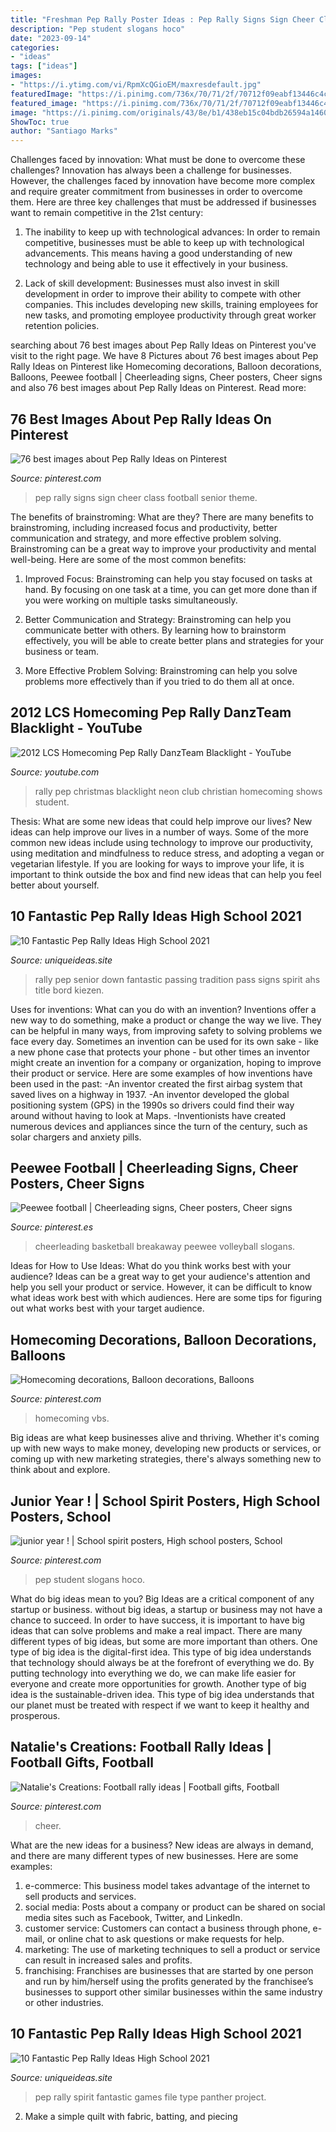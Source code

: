 ```yaml
---
title: "Freshman Pep Rally Poster Ideas : Pep Rally Signs Sign Cheer Class Football Senior Theme"
description: "Pep student slogans hoco"
date: "2023-09-14"
categories:
- "ideas"
tags: ["ideas"]
images:
- "https://i.ytimg.com/vi/RpmXcQGioEM/maxresdefault.jpg"
featuredImage: "https://i.pinimg.com/736x/70/71/2f/70712f09eabf13446c4c664018c6fe8b.jpg"
featured_image: "https://i.pinimg.com/736x/70/71/2f/70712f09eabf13446c4c664018c6fe8b.jpg"
image: "https://i.pinimg.com/originals/43/8e/b1/438eb15c04bdb26594a146019e6db6c8.jpg"
ShowToc: true
author: "Santiago Marks"
---
```



Challenges faced by innovation: What must be done to overcome these challenges?
Innovation has always been a challenge for businesses. However, the challenges faced by innovation have become more complex and require greater commitment from businesses in order to overcome them. Here are three key challenges that must be addressed if businesses want to remain competitive in the 21st century:
1. The inability to keep up with technological advances: In order to remain competitive, businesses must be able to keep up with technological advancements. This means having a good understanding of new technology and being able to use it effectively in your business.

2. Lack of skill development: Businesses must also invest in skill development in order to improve their ability to compete with other companies. This includes developing new skills, training employees for new tasks, and promoting employee productivity through great worker retention policies.


	

		
searching about 76 best images about Pep Rally Ideas on Pinterest you've visit to the right page. We have 8 Pictures about 76 best images about Pep Rally Ideas on Pinterest like Homecoming decorations, Balloon decorations, Balloons, Peewee football | Cheerleading signs, Cheer posters, Cheer signs and also 76 best images about Pep Rally Ideas on Pinterest. Read more:
		
    
## 76 Best Images About Pep Rally Ideas On Pinterest

<img loading=lazy src="https://s-media-cache-ak0.pinimg.com/736x/b6/ae/14/b6ae14fade10be1684be125c202f6dec--football--pep-rally.jpg" onerror="this.onerror=null;this.src='https://tse2.mm.bing.net/th?id=OIP.VBm5Fm5GJANyDJxDwatZPQHaNJ&amp;pid=15.1';" alt="76 best images about Pep Rally Ideas on Pinterest">

_Source: pinterest.com_

>pep rally signs sign cheer class football senior theme. 

	

The benefits of brainstroming: What are they?
There are many benefits to brainstroming, including increased focus and productivity, better communication and strategy, and more effective problem solving. Brainstroming can be a great way to improve your productivity and mental well-being. Here are some of the most common benefits: 
1. Improved Focus: Brainstroming can help you stay focused on tasks at hand. By focusing on one task at a time, you can get more done than if you were working on multiple tasks simultaneously. 

2. Better Communication and Strategy: Brainstroming can help you communicate better with others. By learning how to brainstorm effectively, you will be able to create better plans and strategies for your business or team. 

3. More Effective Problem Solving: Brainstroming can help you solve problems more effectively than if you tried to do them all at once.

    
## 2012 LCS Homecoming Pep Rally DanzTeam Blacklight - YouTube

<img loading=lazy src="https://i.ytimg.com/vi/RpmXcQGioEM/maxresdefault.jpg" onerror="this.onerror=null;this.src='https://tse4.mm.bing.net/th?id=OIP.nTqg2ak880SpEVZYTh6FTwHaEK&amp;pid=15.1';" alt="2012 LCS Homecoming Pep Rally DanzTeam Blacklight - YouTube">

_Source: youtube.com_

>rally pep christmas blacklight neon club christian homecoming shows student. 

	

Thesis: What are some new ideas that could help improve our lives?
New ideas can help improve our lives in a number of ways. Some of the more common new ideas include using technology to improve our productivity, using meditation and mindfulness to reduce stress, and adopting a vegan or vegetarian lifestyle. If you are looking for ways to improve your life, it is important to think outside the box and find new ideas that can help you feel better about yourself.

    
## 10 Fantastic Pep Rally Ideas High School 2021

<img loading=lazy src="https://www.uniqueideas.site/wp-content/uploads/senior-tradition-pass-it-down-passing-down-our-pep-rally-signs-2.jpg" onerror="this.onerror=null;this.src='https://tse2.mm.bing.net/th?id=OIP.ICk5cxiL2K2W79xFDfESzgHaHa&amp;pid=15.1';" alt="10 Fantastic Pep Rally Ideas High School 2021">

_Source: uniqueideas.site_

>rally pep senior down fantastic passing tradition pass signs spirit ahs title bord kiezen. 

	

Uses for inventions: What can you do with an invention?
Inventions offer a new way to do something, make a product or change the way we live. They can be helpful in many ways, from improving safety to solving problems we face every day. Sometimes an invention can be used for its own sake - like a new phone case that protects your phone - but other times an inventor might create an invention for a company or organization, hoping to improve their product or service. Here are some examples of how inventions have been used in the past: 
-An inventor created the first airbag system that saved lives on a highway in 1937.
-An inventor developed the global positioning system (GPS) in the 1990s so drivers could find their way around without having to look at Maps.
-Inventionists have created numerous devices and appliances since the turn of the century, such as solar chargers and anxiety pills.

    
## Peewee Football | Cheerleading Signs, Cheer Posters, Cheer Signs

<img loading=lazy src="https://i.pinimg.com/originals/d7/f5/9a/d7f59ac885e595b43db7fcf3734020d1.jpg" onerror="this.onerror=null;this.src='https://tse2.mm.bing.net/th?id=OIP.TYGxL0ltRecqgykg88bQVwHaFj&amp;pid=15.1';" alt="Peewee football | Cheerleading signs, Cheer posters, Cheer signs">

_Source: pinterest.es_

>cheerleading basketball breakaway peewee volleyball slogans. 

	

Ideas for How to Use Ideas: What do you think works best with your audience?
Ideas can be a great way to get your audience's attention and help you sell your product or service. However, it can be difficult to know what ideas work best with which audiences. Here are some tips for figuring out what works best with your target audience.

    
## Homecoming Decorations, Balloon Decorations, Balloons

<img loading=lazy src="https://i.pinimg.com/originals/43/8e/b1/438eb15c04bdb26594a146019e6db6c8.jpg" onerror="this.onerror=null;this.src='https://tse4.mm.bing.net/th?id=OIP.z8Gup1Z4EhBb84SDZvOPFwHaJ5&amp;pid=15.1';" alt="Homecoming decorations, Balloon decorations, Balloons">

_Source: pinterest.com_

>homecoming vbs. 

	

Big ideas are what keep businesses alive and thriving. Whether it's coming up with new ways to make money, developing new products or services, or coming up with new marketing strategies, there's always something new to think about and explore.

    
## Junior Year ! | School Spirit Posters, High School Posters, School

<img loading=lazy src="https://i.pinimg.com/736x/70/71/2f/70712f09eabf13446c4c664018c6fe8b.jpg" onerror="this.onerror=null;this.src='https://tse1.mm.bing.net/th?id=OIP.wuZoSxRCJpbyJ2Y0eUIuqAHaNK&amp;pid=15.1';" alt="junior year ! | School spirit posters, High school posters, School">

_Source: pinterest.com_

>pep student slogans hoco. 

	

What do big ideas mean to you?
Big Ideas are a critical component of any startup or business. without big ideas, a startup or business may not have a chance to succeed. In order to have success, it is important to have big ideas that can solve problems and make a real impact. There are many different types of big ideas, but some are more important than others.
One type of big idea is the digital-first idea. This type of big idea understands that technology should always be at the forefront of everything we do. By putting technology into everything we do, we can make life easier for everyone and create more opportunities for growth. Another type of big idea is the sustainable-driven idea. This type of big idea understands that our planet must be treated with respect if we want to keep it healthy and prosperous.

    
## Natalie&#039;s Creations: Football Rally Ideas | Football Gifts, Football

<img loading=lazy src="https://i.pinimg.com/originals/b4/dc/b3/b4dcb3bce3988b5c4fbdecbba5893863.jpg" onerror="this.onerror=null;this.src='https://tse1.mm.bing.net/th?id=OIP.L7r_aeYDx5srEi_fAxRUWAHaLE&amp;pid=15.1';" alt="Natalie&#039;s Creations: Football rally ideas | Football gifts, Football">

_Source: pinterest.com_

>cheer. 

	

What are the new ideas for a business?
New ideas are always in demand, and there are many different types of new businesses. Here are some examples: 
1. e-commerce: This business model takes advantage of the internet to sell products and services. 
2. social media: Posts about a company or product can be shared on social media sites such as Facebook, Twitter, and LinkedIn. 
3. customer service: Customers can contact a business through phone, e-mail, or online chat to ask questions or make requests for help. 
4. marketing: The use of marketing techniques to sell a product or service can result in increased sales and profits. 
5. franchising: Franchises are businesses that are started by one person and run by him/herself using the profits generated by the franchisee’s businesses to support other similar businesses within the same industry or other industries.

    
## 10 Fantastic Pep Rally Ideas High School 2021

<img loading=lazy src="https://www.uniqueideas.site/wp-content/uploads/spirit-day-pep-rally-panther-project-2.jpg" onerror="this.onerror=null;this.src='https://tse2.mm.bing.net/th?id=OIP.dQGgG0_ESzlXR2-ywDJrXQHaE8&amp;pid=15.1';" alt="10 Fantastic Pep Rally Ideas High School 2021">

_Source: uniqueideas.site_

>pep rally spirit fantastic games file type panther project. 

	

2. Make a simple quilt with fabric, batting, and piecing

